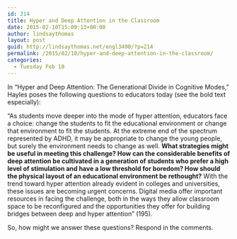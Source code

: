 ```yaml
---
id: 214
title: Hyper and Deep Attention in the Classroom
date: 2015-02-10T15:09:13+00:00
author: lindsaythomas
layout: post
guid: http://lindsaythomas.net/engl3490/?p=214
permalink: /2015/02/10/hyper-and-deep-attention-in-the-classroom/
categories:
  - Tuesday Feb 10
---
```

In &#8220;Hyper and Deep Attention: The Generational Divide in Cognitive Modes,&#8221; Hayles poses the following questions to educators today (see the bold text especially):

&#8220;As students move deeper into the mode of hyper attention, educators face a choice: change the students to fit the educational environment or change that environment to fit the students. At the extreme end of the spectrum represented by ADHD, it may be appropriate to change the young people, but surely the environment needs to change as well. **What strategies might be useful in meeting this challenge? How can the considerable benefits of deep attention be cultivated in a generation of students who prefer a high level of stimulation and have a low threshold for boredom? How should the physical layout of an educational environment be rethought?** With the trend toward hyper attention already evident in colleges and universities, these issues are becoming urgent concerns. Digital media offer important resources in facing the challenge, both in the ways they allow classroom space to be reconfigured and the opportunities they offer for building bridges between deep and hyper attention&#8221; (195).

So, how might we answer these questions? Respond in the comments.